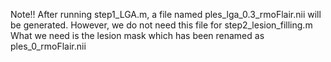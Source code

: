 Note!!
After running step1_LGA.m, a file named ples_lga_0.3_rmoFlair.nii will be generated. However, we do not need this file for step2_lesion_filling.m
What we need is the lesion mask which has been renamed as ples_0_rmoFlair.nii
